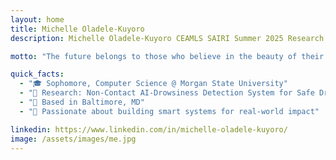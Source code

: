 ```yaml
---
layout: home
title: Michelle Oladele-Kuyoro
description: Michelle Oladele-Kuyoro CEAMLS SAIRI Summer 2025 Research Website

motto: "The future belongs to those who believe in the beauty of their dreams"

quick_facts:
  - "🎓 Sophomore, Computer Science @ Morgan State University"
  - "🔬 Research: Non-Contact AI-Drowsiness Detection System for Safe Driving"
  - "📍 Based in Baltimore, MD"
  - "🚀 Passionate about building smart systems for real-world impact"

linkedin: https://www.linkedin.com/in/michelle-oladele-kuyoro/
image: /assets/images/me.jpg
---
```

